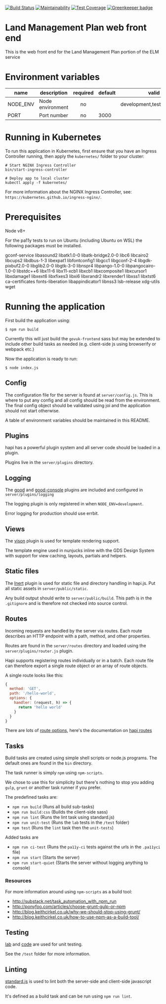 [![Build Status](https://travis-ci.org/DEFRA/hapi-web-boilerplate.svg?branch=master)](https://travis-ci.org/DEFRA/hapi-web-boilerplate) [![Maintainability](https://api.codeclimate.com/v1/badges/5c3956c73c9b1496dadd/maintainability)](https://codeclimate.com/github/DEFRA/hapi-web-boilerplate/maintainability) [![Test Coverage](https://api.codeclimate.com/v1/badges/5c3956c73c9b1496dadd/test_coverage)](https://codeclimate.com/github/DEFRA/hapi-web-boilerplate/test_coverage) [![Greenkeeper badge](https://badges.greenkeeper.io/DEFRA/hapi-web-boilerplate.svg)](https://greenkeeper.io/)
# Land Management Plan web front end
This is the web front end for the Land Management Plan portion of the ELM service

# Environment variables

| name     | description      | required | default |            valid            | notes |
|----------|------------------|:--------:|---------|:---------------------------:|-------|
| NODE_ENV | Node environment |    no    |         | development,test,production |       |
| PORT     | Port number      |    no    | 3000    |                             |       |

# Running in Kubernetes
To run this application in Kubernetes, first ensure that you have an Ingress Controller running, then apply the `kubernetes/` folder to your cluster:

```
# Start NGINX Ingress Controller
bin/start-ingress-controller

# Deploy app to local cluster
kubectl apply -f kubernetes/
```

For more information about the NGINX Ingress Controller, see: `https://kubernetes.github.io/ingress-nginx/`.

# Prerequisites

Node v8+

For the pa11y tests to run on Ubuntu (including Ubuntu on WSL) the following packages must be installed.

gconf-service libasound2 libatk1.0-0 libatk-bridge2.0-0 libc6 libcairo2 libcups2 libdbus-1-3 libexpat1 libfontconfig1 libgcc1 libgconf-2-4 libgdk-pixbuf2.0-0 libglib2.0-0 libgtk-3-0 libnspr4 libpango-1.0-0 libpangocairo-1.0-0 libstdc++6 libx11-6 libx11-xcb1 libxcb1 libxcomposite1 libxcursor1 libxdamage1 libxext6 libxfixes3 libxi6 libxrandr2 libxrender1 libxss1 libxtst6 ca-certificates fonts-liberation libappindicator1 libnss3 lsb-release xdg-utils wget

# Running the application

First build the application using:

`$ npm run build`

Currently this will just build the `govuk-frontend` sass but may be extended to include other build tasks as needed (e.g. client-side js using browserify or webpack etc.)

Now the application is ready to run:

`$ node index.js`

## Config

The configuration file for the server is found at `server/config.js`.
This is where to put any config and all config should be read from the environment.
The final config object should be validated using joi and the application should not start otherwise.

A table of environment variables should be maintained in this README.

## Plugins

hapi has a powerful plugin system and all server code should be loaded in a plugin.

Plugins live in the `server/plugins` directory.

## Logging

The [good](https://github.com/hapijs/good) and [good-console](https://github.com/hapijs/good-console) plugins are included and configured in `server/plugins/logging`

The logging plugin is only registered in when `NODE_ENV=development`.

Error logging for production should use errbit.

## Views

The [vison](https://github.com/hapijs/vision) plugin is used for template rendering support.

The template engine used in nunjucks inline with the GDS Design System with support for view caching, layouts, partials and helpers.

## Static files

The [Inert](https://github.com/hapijs/inert) plugin is used for static file and directory handling in hapi.js.
Put all static assets in `server/public/static`.

Any build output should write to `server/public/build`. This path is in the `.gitignore` and is therefore not checked into source control.

## Routes

Incoming requests are handled by the server via routes. 
Each route describes an HTTP endpoint with a path, method, and other properties.

Routes are found in the `server/routes` directory and loaded using the `server/plugins/router.js` plugin.

Hapi supports registering routes individually or in a batch.
Each route file can therefore export a single route object or an array of route objects.

A single route looks like this:

```js
{
  method: 'GET',
  path: '/hello-world',
  options: {
    handler: (request, h) => {
      return 'hello world'
    }
  }
}
```

There are lots of [route options](http://hapijs.com/api#route-options), here's the documentation on [hapi routes](http://hapijs.com/tutorials/routing)

## Tasks

Build tasks are created using simple shell scripts or node.js programs.
The default ones are found in the `bin` directory.

The task runner is simply `npm` using `npm-scripts`.

We chose to use this for simplicity but there's nothing to stop you adding `gulp`, `grunt` or another task runner if you prefer. 

The predefined tasks are:

- `npm run build` (Runs all build sub-tasks)
- `npm run build:css` (Builds the client-side sass)
- `npm run lint` (Runs the lint task using standard.js)
- `npm run unit-test` (Runs the `lab` tests in the `/test` folder)
- `npm test` (Runs the `lint` task then the `unit-tests`)

Added tasks are

- `npm run ci-test` (Runs the `pa11y-ci` tests against the urls in the `.pa11yci` file)
- `npm run start` (Starts the server)
- `npm run start-quiet` (Starts the server without logging anything to console)

### Resources

For more information around using `npm-scripts` as a build tool:

- http://substack.net/task_automation_with_npm_run
- http://ponyfoo.com/articles/choose-grunt-gulp-or-npm
- http://blog.keithcirkel.co.uk/why-we-should-stop-using-grunt/
- http://blog.keithcirkel.co.uk/how-to-use-npm-as-a-build-tool/

## Testing

[lab](https://github.com/hapijs/lab) and [code](https://github.com/hapijs/code) are used for unit testing.

See the `/test` folder for more information.

## Linting

[standard.js](http://standardjs.com/) is used to lint both the server-side and client-side javascript code.

It's defined as a build task and can be run using `npm run lint`.

